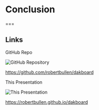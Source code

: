 # Conclusion

===

<!-- .slide: id="conclusion-links" -->

<h2>Links</h2>

<div>
    <div>
        <p>GitHub Repo</p>
        <p><img alt="GitHub Repository" src="dakboard/img/repo-url-qr-code.svg" title="GitHub Repository" /></p>
        <p><a href="https://github.com/robertbullen/dakboard">https://github.com/robertbullen/dakboard</a></p>
    </div>
    <div>
        <p>This Presentation</p>
        <p><img alt="This Presentation" src="dakboard/img/presentation-url-qr-code.svg" title="This Presentation" /></p>
        <p><a href="https://robertbullen.github.io/dakboard">https://robertbullen.github.io/dakboard</a></p>
    </div>
</div>
